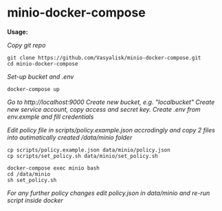 # minio-docker-compose
**Usage:**

*Copy git repo*

    git clone https://github.com/Vasyalisk/minio-docker-compose.git
    cd minio-docker-compose

*Set-up bucket and .env*

    docker-compose up

*Go to http://localhost:9000
Create new bucket, e.g. "localbucket"
Create new service account, copy access and secret key.
Create .env from env.exmple and fill credentials*

*Edit policy file in scripts/policy.example.json accrodingly
and copy 2 files into autimatically created /data/minio folder*

    cp scripts/policy.example.json data/minio/policy.json
    cp scripts/set_policy.sh data/minio/set_policy.sh

    docker-compose exec minio bash
    cd /data/minio
    sh set_policy.sh

*For any further policy changes edit policy.json in data/minio and re-run script inside docker*
